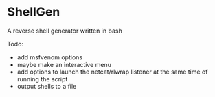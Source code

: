 # ShellGen
A reverse shell generator written in bash

Todo:

- add msfvenom options
- maybe make an interactive menu
- add options to launch the netcat/rlwrap listener at the same time of running the script
- output shells to a file
